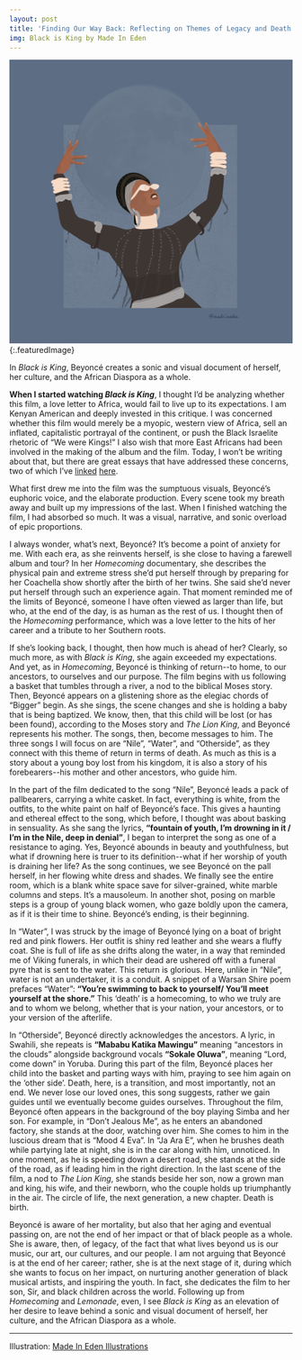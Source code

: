 ```yaml
---
layout: post
title: 'Finding Our Way Back: Reflecting on Themes of Legacy and Death in Beyoncé’s Black is King'
img: Black is King by Made In Eden
---
```

![Illustration of Beyonce in Black is King by Made In Eden](/assets/BlackisKing.png){:.featuredImage}

<div class="message">
In <i>Black is King</i>, Beyoncé creates a sonic and visual document of herself, her culture, and the African Diaspora as a whole.
</div>

**When I started watching *Black is King***, I thought I’d be analyzing whether this film, a love letter to Africa, would fail to live up to its expectations. I am Kenyan American and deeply invested in this critique. I was concerned whether this film would merely be a myopic, western view of Africa, sell an inflated, capitalistic portrayal of the continent, or push the Black Israelite rhetoric of “We were Kings!” I also wish that more East Africans had been involved in the making of the album and the film. Today, I won’t be writing about that, but there are great essays that have addressed these concerns, two of which I’ve [linked](https://www.awesomelyluvvie.com/2020/08/black-is-king-beyonce.html) [here](https://www.essence.com/entertainment/only-essence/beyonces-black-is-king-criticism/).

What first drew me into the film was the sumptuous visuals, Beyoncé’s euphoric voice, and the elaborate production. Every scene took my breath away and built up my impressions of the last. When I finished watching the film, I had absorbed so much. It was a visual, narrative, and sonic overload of epic proportions.

I always wonder, what’s next, Beyoncé? It’s become a point of anxiety for me. With each era, as she reinvents herself, is she close to having a farewell album and tour? In her *Homecoming* documentary, she describes the physical pain and extreme stress she’d put herself through by preparing for her Coachella show shortly after the birth of her twins. She said she’d never put herself through such an experience again. That moment reminded me of the limits of Beyoncé, someone I have often viewed as larger than life, but who, at the end of the day, is as human as the rest of us. I thought then of the *Homecoming* performance, which was a love letter to the hits of her career and a tribute to her Southern roots. 

If she’s looking back, I thought, then how much is ahead of her? Clearly, so much more, as with *Black is King*, she again exceeded my expectations. And yet, as in *Homecoming*, Beyoncé is thinking of return--to home, to our ancestors, to ourselves and our purpose. The film begins with us following a basket that tumbles through a river, a nod to the biblical Moses story. Then, Beyoncé appears on a glistening shore as the elegiac chords of “Bigger” begin. As she sings, the scene changes and she is holding a baby that is being baptized. We know, then, that this child will be lost (or has been found), according to the Moses story and *The Lion King*, and Beyoncé represents his mother.
The songs, then, become messages to him. The three songs I will focus on are “Nile”, “Water”, and “Otherside”, as they connect with this theme of return in terms of death. As much as this is a story about a young boy lost from his kingdom, it is also a story of his forebearers--his mother and other ancestors, who guide him.

In the part of the film dedicated to the song “Nile”, Beyoncé leads a pack of pallbearers, carrying a white casket. In fact, everything is white, from the outfits, to the white paint on half of Beyoncé’s face. This gives a haunting and ethereal effect to the song, which before, I thought was about basking in sensuality. As she sang the lyrics, **“fountain of youth, I’m drowning in it / I’m in the Nile, deep in denial”**, I began to interpret the song as one of a resistance to aging. Yes, Beyoncé abounds in beauty and youthfulness, but what if drowning here is truer to its definition--what if her worship of youth is draining her life? As the song continues, we see Beyoncé on the pall herself, in her flowing white dress and shades. We finally see the entire room, which is a blank white space save for silver-grained, white marble columns and steps. It’s a mausoleum. In another shot, posing on marble steps is a group of young black women, who gaze boldly upon the camera, as if it is their time to shine. Beyoncé’s ending, is their beginning.

In “Water”, I was struck by the image of Beyoncé lying on a boat of bright red and pink flowers. Her outfit is shiny red leather and she wears a fluffy coat. She is full of life as she drifts along the water, in a way that reminded me of Viking funerals, in which their dead are ushered off with a funeral pyre that is sent to the water. This return is glorious. Here, unlike in “Nile”, water is not an undertaker, it is a conduit. A snippet of a Warsan Shire poem prefaces “Water”: **“You’re swimming to back to yourself/ You’ll meet yourself at the shore.”** This ‘death’ is a homecoming, to who we truly are and to whom we belong, whether that is your nation, your ancestors, or to your version of the afterlife.

In “Otherside”, Beyoncé directly acknowledges the ancestors. A lyric, in Swahili, she repeats is **“Mababu Katika Mawingu”** meaning “ancestors in the clouds” alongside background vocals **“Sokale Oluwa”**, meaning “Lord, come down” in Yoruba. During this part of the film, Beyoncé places her child into the basket and parting ways with him, praying to see him again on the ‘other side’. Death, here, is a transition, and most importantly, not an end. We never lose our loved ones, this song suggests, rather we gain guides until we eventually become guides ourselves. Throughout the film, Beyoncé often appears in the background of the boy playing Simba and her son. For example, in “Don’t Jealous Me”, as he enters an abandoned factory, she stands at the door, watching over him. She comes to him in the luscious dream that is “Mood 4 Eva”. In “Ja Ara E”, when he brushes death while partying late at night, she is in the car along with him, unnoticed. In one moment, as he is speeding down a desert road, she stands at the side of the road, as if leading him in the right direction. In the last scene of the film, a nod to *The Lion King*, she stands beside her son, now a grown man and king, his wife, and their newborn, who the couple holds up triumphantly in the air. The circle of life, the next generation, a new chapter. Death is birth.

Beyoncé is aware of her mortality, but also that her aging and eventual passing on, are not the end of her impact or that of black people as a whole. She is aware, then, of legacy, of the fact that what lives beyond us is our music, our art, our cultures, and our people. I am not arguing that Beyoncé is at the end of her career; rather, she is at the next stage of it, during which she wants to focus on her impact, on nurturing another generation of black musical artists, and inspiring the youth. In fact, she dedicates the film to her son, Sir, and black children across the world. Following up from *Homecoming* and *Lemonade*, even, I see *Black is King* as an elevation of her desire to leave behind a sonic and visual document of herself, her culture, and the African Diaspora as a whole.

-----

Illustration: [Made In Eden Illustrations](http://instagram.com/made.ineden)
